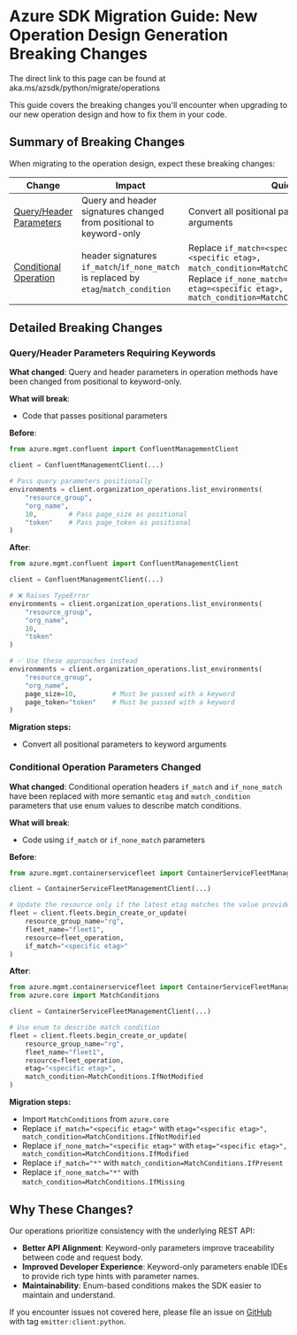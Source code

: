 # Azure SDK Migration Guide: New Operation Design Generation Breaking Changes

The direct link to this page can be found at aka.ms/azsdk/python/migrate/operations

This guide covers the breaking changes you'll encounter when upgrading to our new operation design and how to fix them in your code.

## Summary of Breaking Changes

When migrating to the operation design, expect these breaking changes:

| Change                                                                              | Impact                                                    | Quick Fix                                                                         |
| ----------------------------------------------------------------------------------- | --------------------------------------------------------- | --------------------------------------------------------------------------------- |
| [Query/Header Parameters](#queryheader-parameters-requiring-keywords) | Query and header signatures changed from positional to keyword-only | Convert all positional parameters to keyword arguments |
| [Conditional Operation](#conditional-operation-parameters-changed) | header signatures `if_match`/`if_none_match` is replaced by `etag`/`match_condition` | Replace `if_match=<specific etag>` with `etag=<specific etag>, match_condition=MatchConditions.IfNotModified`,<br>Replace `if_none_match=<specific etag>` with `etag=<specific etag>, match_condition=MatchConditions.IfModified` |

## Detailed Breaking Changes

### Query/Header Parameters Requiring Keywords

**What changed**: Query and header parameters in operation methods have been changed from positional to keyword-only.

**What will break**:

- Code that passes positional parameters

**Before**:

```python
from azure.mgmt.confluent import ConfluentManagementClient

client = ConfluentManagementClient(...)

# Pass query parameters positionally
environments = client.organization_operations.list_environments(
    "resource_group",
    "org_name", 
    10,        # Pass page_size as positional
    "token"    # Pass page_token as positional
)
```

**After**:

```python
from azure.mgmt.confluent import ConfluentManagementClient

client = ConfluentManagementClient(...)

# ❌ Raises TypeError
environments = client.organization_operations.list_environments(
    "resource_group",
    "org_name", 
    10,
    "token"
)

# ✅ Use these approaches instead
environments = client.organization_operations.list_environments(
    "resource_group",
    "org_name",
    page_size=10,         # Must be passed with a keyword
    page_token="token"    # Must be passed with a keyword
)
```

**Migration steps:**

- Convert all positional parameters to keyword arguments

### Conditional Operation Parameters Changed

**What changed**: Conditional operation headers `if_match` and `if_none_match` have been replaced with more semantic `etag` and `match_condition` parameters that use enum values to describe match conditions.

**What will break**:

- Code using `if_match` or `if_none_match` parameters

**Before**:

```python
from azure.mgmt.containerservicefleet import ContainerServiceFleetManagementClient

client = ContainerServiceFleetManagementClient(...)

# Update the resource only if the latest etag matches the value provided in this header
fleet = client.fleets.begin_create_or_update(
    resource_group_name="rg",
    fleet_name="fleet1", 
    resource=fleet_operation,
    if_match="<specific etag>"
)
```

**After**:

```python
from azure.mgmt.containerservicefleet import ContainerServiceFleetManagementClient
from azure.core import MatchConditions

client = ContainerServiceFleetManagementClient(...)

# Use enum to describe match condition
fleet = client.fleets.begin_create_or_update(
    resource_group_name="rg",
    fleet_name="fleet1",
    resource=fleet_operation,
    etag="<specific etag>",
    match_condition=MatchConditions.IfNotModified
)
```

**Migration steps:**

- Import `MatchConditions` from `azure.core`
- Replace `if_match="<specific etag>"` with `etag="<specific etag>", match_condition=MatchConditions.IfNotModified`
- Replace `if_none_match="<specific etag>"` with `etag="<specific etag>", match_condition=MatchConditions.IfModified`
- Replace `if_match="*"` with `match_condition=MatchConditions.IfPresent`
- Replace `if_none_match="*"` with `match_condition=MatchConditions.IfMissing`

## Why These Changes?

Our operations prioritize consistency with the underlying REST API:

- **Better API Alignment**: Keyword-only parameters improve traceability between code and request body.
- **Improved Developer Experience**: Keyword-only parameters enable IDEs to provide rich type hints with parameter names.
- **Maintainability**: Enum-based conditions makes the SDK easier to maintain and understand.

If you encounter issues not covered here, please file an issue on [GitHub](https://github.com/microsoft/typespec/issues) with tag `emitter:client:python`.
